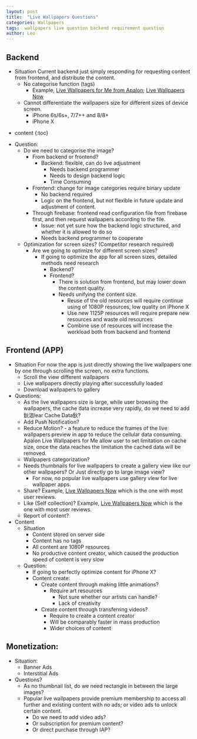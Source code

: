 ```yaml
---
layout: post
title:  "Live Wallpapers Questions"
categories: Wallpapers
tags:  wallpapers live question backend requirement question
author: Leo
---
```


## Backend
- Situation
Current backend just simply responding for requesting content from frontend, and distribute the content.
	- No categorise function (tags)
		- Example, [Live Wallpapers for Me from Apalon](https://itunes.apple.com/app/id1069361548); [Live Wallpapers Now](https://itunes.apple.com/app/id1098805023)
	- Cannot differentiate the wallpapers size for different sizes of device screen.
		- iPhone 6s/6s+, 7/7++ and 8/8+
		- iPhone X
    

* content
{:toc}    
    
    
- Question:
	- Do we need to categorise the image?
		- From backend or frontend?
			- Backend: flexible, can do live adjustment
				- Needs backend programmer
				- Needs to design backend logic
				- Time Consuming
		- Frontend: change for image categories require binary update
			- No backend required
			- Logic on the frontend, but not flexible in future update and adjustment of content.
		- Through firebase: frontend read configuration file from firebase first, and then request wallpapers according to the file.
			- Issue: not yet sure how the backend logic structured, and whether it is allowed  to do so
			- Needs backend programmer to cooperate
	- Optimization for screen sizes? (Competitor research required)
		- Are we going to optimize for different screen sizes?
			- If going to optimize the app for all screen sizes, detailed methods need research
				- Backend?
				- Frontend?
					- There is solution from frontend, but may lower down the content quality.
					- Needs unifying the content size.
						- Reuse of the old resources will require continue using of 1080P resources, low quality on iPhone X
						- Use new 1125P resources will require prepare new resources and waste old resources
						- Combine use of resources will increase the workload both from backend and frontend
## Frontend (APP)
- Situation
For now the app is just directly showing the live wallpapers one by one through scrolling the screen, no extra functions.
	- Scroll the view different wallpapers
	- Live wallpapers directly playing after successfully loaded
	- Download wallpapers to gallery
- Questions:
	- As the live wallpapers size is large, while user browsing the wallpapers, the cache data increase very rapidly, do we need to add 鈥淐lear Cache Data鈥?
	- Add Push Notification?
	- Reduce Motion? - a feature to reduce the frames of the live wallpapers preview in app to reduce the cellular data consuming. Apalon Live Wallpapers for Me allow user to set limitation on cache size, once the data reaches the limitation the cached data will be removed.
	- Wallpapers categorization?
	- Needs thumbnails for live wallpapers to create a gallery view like our other wallpapers? Or Just directly go to large image view?
		- For now, no popular live wallpapers use gallery view for live wallpaper apps.
	- Share? Example, [Live Wallpapers Now](https://itunes.apple.com/app/id1098805023) which is the one with most user reviews.
	- Like (Self collection)? Example, [Live Wallpapers Now](https://itunes.apple.com/app/id1098805023) which is the one with most user reviews. 
	- Report of content?
- Content
	- Situation
		- Content stored on server side
		- Content has no tags
		- All content are 1080P resources
		- No productive content creator, which caused the production speed of content is very slow
	- Question:
		- If going to perfectly optimize content for iPhone X?
		- Content create:
			- Create content through making little animations?
				- Require art resources
					- Not sure whether our artists can handle?
					- Lack of creativity
			- Create content through transferring videos?
				- Require to create a content creator
				- Will be comparably faster in mass production 
				- Wider choices of content
## Monetization:
- Situation: 
	- Banner Ads
	- Interstitial Ads
- Questions?
	- As no thumbnail list, do we need rectangle in between the large images?
	- Popular live wallpapers provide premium membership to access all further and existing content with no ads; or video ads to unlock certain content. 
		- Do we need to add video ads? 
		- Or subscription for premium content? 
		- Or direct purchase through IAP?
